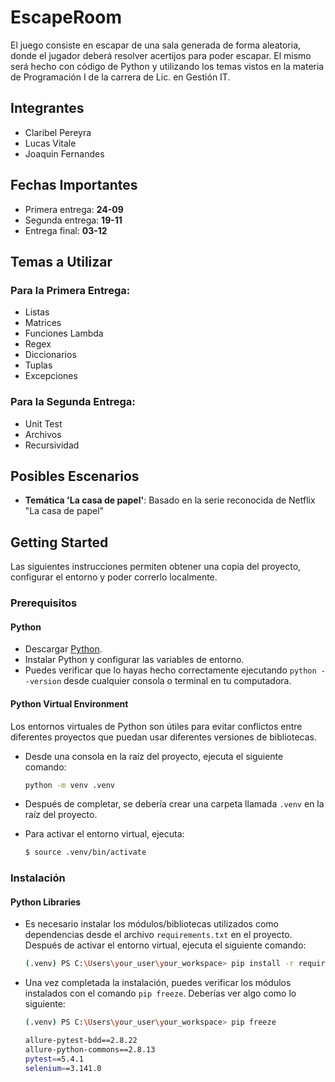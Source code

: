 # EscapeRoom

El juego consiste en escapar de una sala generada de forma aleatoria, donde el jugador deberá resolver acertijos para poder escapar. El mismo será hecho con código de Python y utilizando los temas vistos en la materia de Programación I de la carrera de Lic. en Gestión IT.

## Integrantes
* Claribel Pereyra
* Lucas Vitale
* Joaquin Fernandes

## Fechas Importantes
* Primera entrega: **24-09**
* Segunda entrega: **19-11**
* Entrega final: **03-12**

## Temas a Utilizar

### Para la Primera Entrega:
* Listas
* Matrices
* Funciones Lambda
* Regex
* Diccionarios
* Tuplas
* Excepciones

### Para la Segunda Entrega:
* Unit Test
* Archivos
* Recursividad

## Posibles Escenarios
* **Temática 'La casa de papel'**: Basado en la serie reconocida de Netflix "La casa de papel"

## Getting Started

Las siguientes instrucciones permiten obtener una copia del proyecto, configurar el entorno y poder correrlo localmente.

### Prerequisitos

#### Python
* Descargar [Python](https://www.python.org/downloads/).
* Instalar Python y configurar las variables de entorno.
* Puedes verificar que lo hayas hecho correctamente ejecutando `python --version` desde cualquier consola o terminal en tu computadora.

#### Python Virtual Environment
Los entornos virtuales de Python son útiles para evitar conflictos entre diferentes proyectos que puedan usar diferentes versiones de bibliotecas.

* Desde una consola en la raíz del proyecto, ejecuta el siguiente comando:
  ```bash
  python -m venv .venv
   ```

* Después de completar, se debería crear una carpeta llamada `.venv` en la raíz del proyecto.
* Para activar el entorno virtual, ejecuta:
  ```bash
  $ source .venv/bin/activate
  ```

### Instalación

#### Python Libraries
* Es necesario instalar los módulos/bibliotecas utilizados como dependencias desde el archivo `requirements.txt` en el proyecto. Después de activar el entorno virtual, ejecuta el siguiente comando:
  ```bash
  (.venv) PS C:\Users\your_user\your_workspace> pip install -r requirements.txt
  ```

* Una vez completada la instalación, puedes verificar los módulos instalados con el comando `pip freeze`. Deberías ver algo como lo siguiente:
  ```bash
  (.venv) PS C:\Users\your_user\your_workspace> pip freeze
  
  allure-pytest-bdd==2.8.22
  allure-python-commons==2.8.13
  pytest==5.4.1
  selenium==3.141.0
   ```
